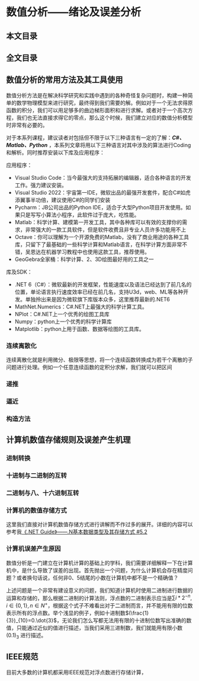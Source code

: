 # 数值分析——绪论及误差分析

## 本文目录

## 全文目录

## 数值分析的常用方法及其工具使用

数值分析方法是在解决科学研究和实践中遇到的各种奇怪复杂问题时，构建一种简单的数学物理模型来进行研究，最终得到我们需要的解。例如对于一个无法求得原函数的积分，我们可以用足够多的曲边梯形面积和进行求解。或者对于一个高次方程，我们也无法直接求得它的零点，那么这个时候，我们建立对应的数值分析模型时非常有必要的。

对于本系列课程，建议读者对包括但不限于以下三种语言有一定的了解：***C#、Matlab、Python*** ，本系列文章将用以下三种语言对其中涉及的算法进行Coding和解析。同时推荐安装以下库及应用程序：

应用程序：

- Visual Studio Code：当今最强大的支持拓展的编辑器，适合各种语言的开发工作。强力建议安装。
- Visual Studio 2022：宇宙第一IDE，微软出品的最强开发套件，配合C#如虎添翼事半功倍，建议使用C#的同学们安装
- Pycharm：JB公司出品的Python IDE，适合于大型Python项目开发使用。如果只是写写小算法小程序，此软件过于庞大，吃性能。
- Matlab：科学计算、建模第一开发工具，其中各种库可以有效的支撑你的需求，非常强大的一款工具软件，但是软件收费且非专业人员许多功能用不上
- Octave：你可以理解为一个开源免费的Matlab，没有了商业用途的各种工具库，只留下了最基础的一些科学计算和Matlab语言，在科学计算方面非常不错，吴恩达在机器学习教程中也使用这款工具，推荐使用。
- GeoGebra全家桶：科学计算、2、3D绘图最好用的工具之一

库及SDK：

- .NET 6（C#）：微软最新的开发框架，性能速度以及语法已经达到了前几名的位置，单论语言执行速度效率已经在前几名，支持U3d，web、ML等各种开发。单独拎出来是因为微软旗下库版本众多，这里推荐最新的.NET6
- MathNet.Numerics：C#.NET上最强大的科学计算工具。
- NPlot：C#.NET上一个优秀的绘图工具库
- Numpy：python上一个优秀的科学计算库
- Matplotlib：python上用于函数、数据等绘图的工具库。

### 连续离散化

连续离散化就是利用微分、极限等思想，将一个连续函数转换成为若干个离散的子问题进行处理。例如一个任意连续函数的定积分求解，我们就可以把区间

### 递推

### 逼近

### 构造方法

## 计算机数值存储规则及误差产生机理

### 进制转换

### 十进制与二进制的互转

### 二进制与八、十六进制互转

### 计算机的数值存储方式

这里我们直接对计算机数值存储方式进行讲解而不作过多的展开。详细的内容可以参考我[《.NET Guide》——.N基本数据类型及其存储方式 #5.2](https://www.cnblogs.com/WarrenRyan/p/15776073.html#scroller-10)

### 计算机误差产生原因

数值分析是一门建立在计算机计算的基础上的学科，我们需要详细解释一下在计算机中，是什么导致了误差的出现。首先抛出一个问题，为什么计算机会存在精度问题？或者换句话说，任何非0、5结尾的小数在计算机中都不是一个精确值？

上述问题是一个非常有建设意义的问题，我们知道计算机时使用二进制进行数据的运算和存储的，那么根据二进制的计算法则，浮点数的二进制表示应当是$\sum i*2^{-n},i \in \{0,1 \},n \in N^+$，根据这个式子不难看出对于二进制而言，并不能用有限的位数表示所有的浮点数。举个浅显的例子，例如十进制数$(\frac{1}{3})_{10}=0.\dot{3}$，无论我们怎么写都无法用有限的十进制位数写出准确的数值，只能通过近似的值进行描述，当我们采用三进制数，我们就能用有限小数 $(0.1)_3$ 进行描述。

## IEEE规范

目前大多数的计算机都采用IEEE规范对浮点数进行存储计算，